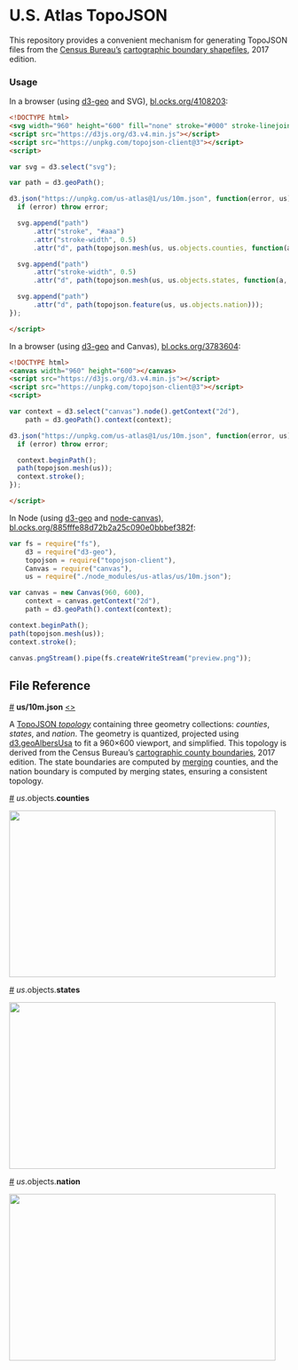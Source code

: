 # U.S. Atlas TopoJSON

This repository provides a convenient mechanism for generating TopoJSON files from the [Census Bureau’s](http://www.census.gov/) [cartographic boundary shapefiles](https://www.census.gov/geo/maps-data/data/tiger-cart-boundary.html), 2017 edition.

### Usage

In a browser (using [d3-geo](https://github.com/d3/d3-geo) and SVG), [bl.ocks.org/4108203](https://bl.ocks.org/mbostock/4108203):

```html
<!DOCTYPE html>
<svg width="960" height="600" fill="none" stroke="#000" stroke-linejoin="round" stroke-linecap="round"></svg>
<script src="https://d3js.org/d3.v4.min.js"></script>
<script src="https://unpkg.com/topojson-client@3"></script>
<script>

var svg = d3.select("svg");

var path = d3.geoPath();

d3.json("https://unpkg.com/us-atlas@1/us/10m.json", function(error, us) {
  if (error) throw error;

  svg.append("path")
      .attr("stroke", "#aaa")
      .attr("stroke-width", 0.5)
      .attr("d", path(topojson.mesh(us, us.objects.counties, function(a, b) { return a !== b && (a.id / 1000 | 0) === (b.id / 1000 | 0); })));

  svg.append("path")
      .attr("stroke-width", 0.5)
      .attr("d", path(topojson.mesh(us, us.objects.states, function(a, b) { return a !== b; })));

  svg.append("path")
      .attr("d", path(topojson.feature(us, us.objects.nation)));
});

</script>
```

In a browser (using [d3-geo](https://github.com/d3/d3-geo) and Canvas), [bl.ocks.org/3783604](https://bl.ocks.org/mbostock/3783604):

```html
<!DOCTYPE html>
<canvas width="960" height="600"></canvas>
<script src="https://d3js.org/d3.v4.min.js"></script>
<script src="https://unpkg.com/topojson-client@3"></script>
<script>

var context = d3.select("canvas").node().getContext("2d"),
    path = d3.geoPath().context(context);

d3.json("https://unpkg.com/us-atlas@1/us/10m.json", function(error, us) {
  if (error) throw error;

  context.beginPath();
  path(topojson.mesh(us));
  context.stroke();
});

</script>
```

In Node (using [d3-geo](https://github.com/d3/d3-geo) and [node-canvas](https://github.com/Automattic/node-canvas)), [bl.ocks.org/885fffe88d72b2a25c090e0bbbef382f](https://bl.ocks.org/mbostock/885fffe88d72b2a25c090e0bbbef382f):

```js
var fs = require("fs"),
    d3 = require("d3-geo"),
    topojson = require("topojson-client"),
    Canvas = require("canvas"),
    us = require("./node_modules/us-atlas/us/10m.json");

var canvas = new Canvas(960, 600),
    context = canvas.getContext("2d"),
    path = d3.geoPath().context(context);

context.beginPath();
path(topojson.mesh(us));
context.stroke();

canvas.pngStream().pipe(fs.createWriteStream("preview.png"));
```

## File Reference

<a href="#us/10m.json" name="us/10m.json">#</a> <b>us/10m.json</b> [<>](https://unpkg.com/us-atlas@1/us/10m.json "Source")

A [TopoJSON *topology*](https://github.com/topojson/topojson-specification/blob/master/README.md#21-topology-objects) containing three geometry collections: <i>counties</i>, <i>states</i>, and <i>nation</i>. The geometry is quantized, projected using [d3.geoAlbersUsa](https://github.com/d3/d3-geo/blob/master/README.md#geoAlbersUsa) to fit a 960×600 viewport, and simplified. This topology is derived from the Census Bureau’s [cartographic county boundaries](http://www.census.gov/geo/maps-data/data/cbf/cbf_counties.html), 2017 edition. The state boundaries are computed by [merging](https://github.com/topojson/topojson-client/blob/master/README.md#merge) counties, and the nation boundary is computed by merging states, ensuring a consistent topology.

<a href="#us/10m.json_counties" name="us/10m.json_counties">#</a> *us*.objects.<b>counties</b>

<img src="https://raw.githubusercontent.com/topojson/us-atlas/master/img/us-10m-counties.png" width="480" height="300">

<a href="#us/10m.json_states" name="us/10m.json_states">#</a> *us*.objects.<b>states</b>

<img src="https://raw.githubusercontent.com/topojson/us-atlas/master/img/us-10m-states.png" width="480" height="300">

<a href="#us/10m.json_nation" name="us/10m.json_nation">#</a> *us*.objects.<b>nation</b>

<img src="https://raw.githubusercontent.com/topojson/us-atlas/master/img/us-10m-nation.png" width="480" height="300">
